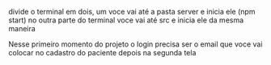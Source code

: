 divide o terminal em dois, um voce vai até a pasta server e inicia ele (npm start)
no outra parte do terminal voce vai até src e inicia ele da mesma maneira


Nesse primeiro momento do projeto o login precisa ser o email que voce vai colocar no cadastro do paciente depois na segunda tela 

